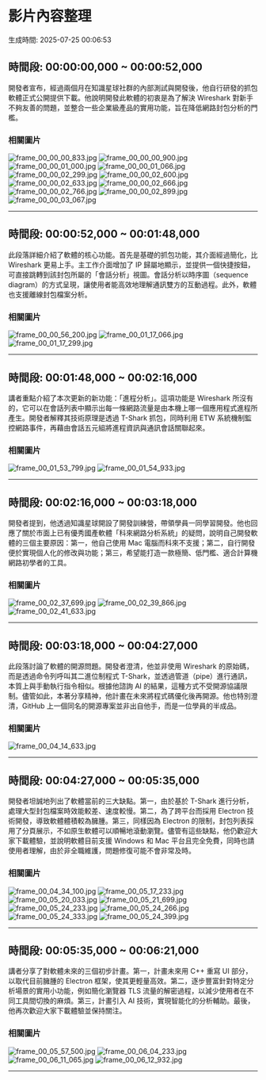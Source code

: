 # 影片內容整理

生成時間: 2025-07-25 00:06:53

## 時間段: 00:00:00,000 ~ 00:00:52,000

開發者宣布，經過兩個月在知識星球社群的內部測試與開發後，他自行研發的抓包軟體正式公開提供下載。他說明開發此軟體的初衷是為了解決 Wireshark 對新手不夠友善的問題，並整合一些企業級產品的實用功能，旨在降低網路封包分析的門檻。

### 相關圖片

![frame_00_00_00_833.jpg](frame_00_00_00_833.jpg)
![frame_00_00_00_900.jpg](frame_00_00_00_900.jpg)
![frame_00_00_01_000.jpg](frame_00_00_01_000.jpg)
![frame_00_00_01_066.jpg](frame_00_00_01_066.jpg)
![frame_00_00_02_299.jpg](frame_00_00_02_299.jpg)
![frame_00_00_02_600.jpg](frame_00_00_02_600.jpg)
![frame_00_00_02_633.jpg](frame_00_00_02_633.jpg)
![frame_00_00_02_666.jpg](frame_00_00_02_666.jpg)
![frame_00_00_02_766.jpg](frame_00_00_02_766.jpg)
![frame_00_00_02_899.jpg](frame_00_00_02_899.jpg)
![frame_00_00_03_067.jpg](frame_00_00_03_067.jpg)

---

## 時間段: 00:00:52,000 ~ 00:01:48,000

此段落詳細介紹了軟體的核心功能。首先是基礎的抓包功能，其介面經過簡化，比 Wireshark 更易上手。主工作介面增加了 IP 歸屬地顯示，並提供一個快捷按鈕，可直接跳轉到該封包所屬的「會話分析」視圖。會話分析以時序圖（sequence diagram）的方式呈現，讓使用者能高效地理解通訊雙方的互動過程。此外，軟體也支援離線封包檔案分析。

### 相關圖片

![frame_00_00_56_200.jpg](frame_00_00_56_200.jpg)
![frame_00_01_17_066.jpg](frame_00_01_17_066.jpg)
![frame_00_01_17_299.jpg](frame_00_01_17_299.jpg)

---

## 時間段: 00:01:48,000 ~ 00:02:16,000

講者重點介紹了本次更新的新功能：「進程分析」。這項功能是 Wireshark 所沒有的，它可以在會話列表中顯示出每一條網路流量是由本機上哪一個應用程式進程所產生。開發者解釋其技術原理是透過 T-Shark 抓包，同時利用 ETW 系統機制監控網路事件，再藉由會話五元組將進程資訊與通訊會話關聯起來。

### 相關圖片

![frame_00_01_53_799.jpg](frame_00_01_53_799.jpg)
![frame_00_01_54_933.jpg](frame_00_01_54_933.jpg)

---

## 時間段: 00:02:16,000 ~ 00:03:18,000

開發者提到，他透過知識星球開設了開發訓練營，帶領學員一同學習開發。他也回應了關於市面上已有優秀國產軟體「科來網路分析系統」的疑問，說明自己開發軟體的三個主要原因：第一，他自己使用 Mac 電腦而科來不支援；第二，自行開發便於實現個人化的修改與功能；第三，希望能打造一款極簡、低門檻、適合計算機網路初學者的工具。

### 相關圖片

![frame_00_02_37_699.jpg](frame_00_02_37_699.jpg)
![frame_00_02_39_866.jpg](frame_00_02_39_866.jpg)
![frame_00_02_41_633.jpg](frame_00_02_41_633.jpg)

---

## 時間段: 00:03:18,000 ~ 00:04:27,000

此段落討論了軟體的開源問題。開發者澄清，他並非使用 Wireshark 的原始碼，而是透過命令列呼叫其二進位制程式 T-Shark，並透過管道（pipe）進行通訊，本質上與手動執行指令相似。根據他諮詢 AI 的結果，這種方式不受開源協議限制。儘管如此，本著分享精神，他計畫在未來將程式碼優化後再開源。他也特別澄清，GitHub 上一個同名的開源專案並非出自他手，而是一位學員的半成品。

### 相關圖片

![frame_00_04_14_633.jpg](frame_00_04_14_633.jpg)

---

## 時間段: 00:04:27,000 ~ 00:05:35,000

開發者坦誠地列出了軟體當前的三大缺點。第一，由於基於 T-Shark 進行分析，處理大型封包檔案時效能較差、速度較慢。第二，為了跨平台而採用 Electron 技術開發，導致軟體體積較為臃腫。第三，同樣因為 Electron 的限制，封包列表採用了分頁展示，不如原生軟體可以順暢地滾動瀏覽。儘管有這些缺點，他仍歡迎大家下載體驗，並說明軟體目前支援 Windows 和 Mac 平台且完全免費，同時也請使用者理解，由於非全職維護，問題修復可能不會非常及時。

### 相關圖片

![frame_00_04_34_100.jpg](frame_00_04_34_100.jpg)
![frame_00_05_17_233.jpg](frame_00_05_17_233.jpg)
![frame_00_05_20_033.jpg](frame_00_05_20_033.jpg)
![frame_00_05_21_699.jpg](frame_00_05_21_699.jpg)
![frame_00_05_24_233.jpg](frame_00_05_24_233.jpg)
![frame_00_05_24_266.jpg](frame_00_05_24_266.jpg)
![frame_00_05_24_333.jpg](frame_00_05_24_333.jpg)
![frame_00_05_24_399.jpg](frame_00_05_24_399.jpg)

---

## 時間段: 00:05:35,000 ~ 00:06:21,000

講者分享了對軟體未來的三個初步計畫。第一，計畫未來用 C++ 重寫 UI 部分，以取代目前臃腫的 Electron 框架，使其更輕量高效。第二，逐步豐富針對特定分析場景的實用小功能，例如簡化瀏覽器 TLS 流量的解密過程，以減少使用者在不同工具間切換的麻煩。第三，計畫引入 AI 技術，實現智能化的分析輔助。最後，他再次歡迎大家下載體驗並保持關注。

### 相關圖片

![frame_00_05_57_500.jpg](frame_00_05_57_500.jpg)
![frame_00_06_04_233.jpg](frame_00_06_04_233.jpg)
![frame_00_06_11_065.jpg](frame_00_06_11_065.jpg)
![frame_00_06_12_932.jpg](frame_00_06_12_932.jpg)

---
